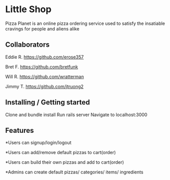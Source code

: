 <!-- ![Logo of the project](https://raw.githubusercontent.com/jehna/readme-best-practices/master/sample-logo.png) -->

# Little Shop

Pizza Planet is an online pizza ordering service used to satisfy the insatiable cravings for people and aliens alike

## Collaborators
Eddie R.  https://github.com/erose357

Bret F.   https://github.com/bretfunk

Will R.   https://github.com/wratterman

Jimmy T.  https://github.com/jtruong2

## Installing / Getting started

Clone and bundle install
Run rails server
Navigate to localhost:3000

## Features

*Users can signup/login/logout

*Users can add/remove default pizzas to cart(order)

*Users can build their own pizzas and add to cart(order)

*Admins can create default pizzas/ categories/ items/ ingredients
